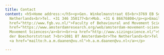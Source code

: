 ```yaml
---
title: Contact
content: <h5>Home address:</h5><p>Gen. Winkelmanstraat 65<br>3769 EB Soesterberg<br>The
  Netherlands<br>Tel. +31 346 350177<br>Mob. +31 6 86676808</p><p>Email <a href="mailto:daanen@ziggo.nl">daanen@ziggo.nl</a></p><h5>Affiliations<em>:</em></h5><p><a
  href="http://www.fgb.vu.nl/">Faculty of Behavioural and Movement Sciences</a><br><br><a
  href="https://www.amsterdamresearch.org/web/amsterdam-movement-sciences/home-6.htm">Amsterdam
  Movement Sciences</a><br><br><a href="http://www.sizingscience.nl/">Sizing Science</a><br><br>Van
  der Boechorststraat 7<br>1081 BT Amsterdam<br>The Netherlands<br>Tel. +31 6 86676808<br>Email
  <a href="mailto:h.a.m.daanen@vu.nl">h.a.m.daanen@vu.nl</a></p>

---
```

